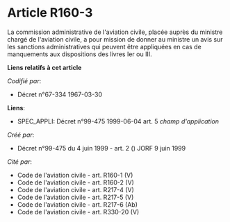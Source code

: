 # Article R160-3

La commission administrative de l'aviation civile, placée auprès du ministre chargé de l'aviation civile, a pour mission de
donner au ministre un avis sur les sanctions administratives qui peuvent être appliquées en cas de manquements aux
dispositions des livres Ier ou III.

**Liens relatifs à cet article**

_Codifié par_:

  - Décret n°67-334 1967-03-30

**Liens**:

  - SPEC_APPLI: Décret n°99-475 1999-06-04 art. 5 *champ d'application*

_Créé par_:

  - Décret n°99-475 du 4 juin 1999 - art. 2 () JORF 9 juin 1999

_Cité par_:

  - Code de l'aviation civile - art. R160-1 (V)
  - Code de l'aviation civile - art. R160-2 (V)
  - Code de l'aviation civile - art. R217-4 (V)
  - Code de l'aviation civile - art. R217-5 (V)
  - Code de l'aviation civile - art. R217-6 (Ab)
  - Code de l'aviation civile - art. R330-20 (V)
